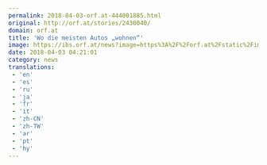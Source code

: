 ```yaml
---
permalink: 2018-04-03-orf.at-444001885.html
original: http://orf.at/stories/2430040/
domain: orf.at
title: 'Wo die meisten Autos „wohnen“'
image: https://ibs.orf.at/news?image=https%3A%2F%2Forf.at%2Fstatic%2Fimages%2Fsite%2Fnews%2F20180312%2Fautobestand_europa_pure_gy.4808969.jpg
date: 2018-04-03 04:21:01
category: news
translations: 
 - 'en'
 - 'es'
 - 'ru'
 - 'ja'
 - 'fr'
 - 'it'
 - 'zh-CN'
 - 'zh-TW'
 - 'ar'
 - 'pt'
 - 'hy'
---
```


